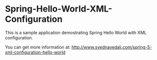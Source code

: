 # Spring-Hello-World-XML-Configuration

This is a sample application demostrating Spring Hello World with XML configuration.

You can get more information at: http://www.syednavedali.com/spring-5-xml-configuration-hello-world

